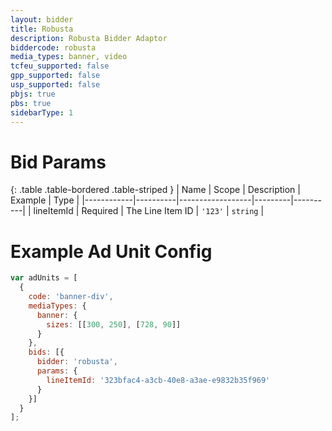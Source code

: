 ```yaml
---
layout: bidder
title: Robusta
description: Robusta Bidder Adaptor
biddercode: robusta
media_types: banner, video
tcfeu_supported: false
gpp_supported: false
usp_supported: false
pbjs: true
pbs: true
sidebarType: 1
---
```


# Bid Params

{: .table .table-bordered .table-striped }
| Name       | Scope    | Description      | Example | Type     |
|------------|----------|------------------|---------|----------|
| lineItemId | Required | The Line Item ID | `'123'` | `string` |


# Example Ad Unit Config

```javascript
var adUnits = [
  {
    code: 'banner-div',
    mediaTypes: {
      banner: {
        sizes: [[300, 250], [728, 90]]
      }
    },
    bids: [{
      bidder: 'robusta',
      params: {
        lineItemId: '323bfac4-a3cb-40e8-a3ae-e9832b35f969'
      }
    }]
  }
];
```